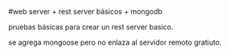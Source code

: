 #web server + rest server básicos + mongodb


pruebas básicas para crear un rest server basico.

se agrega mongoose pero no enlaza al servidor remoto gratiuto.